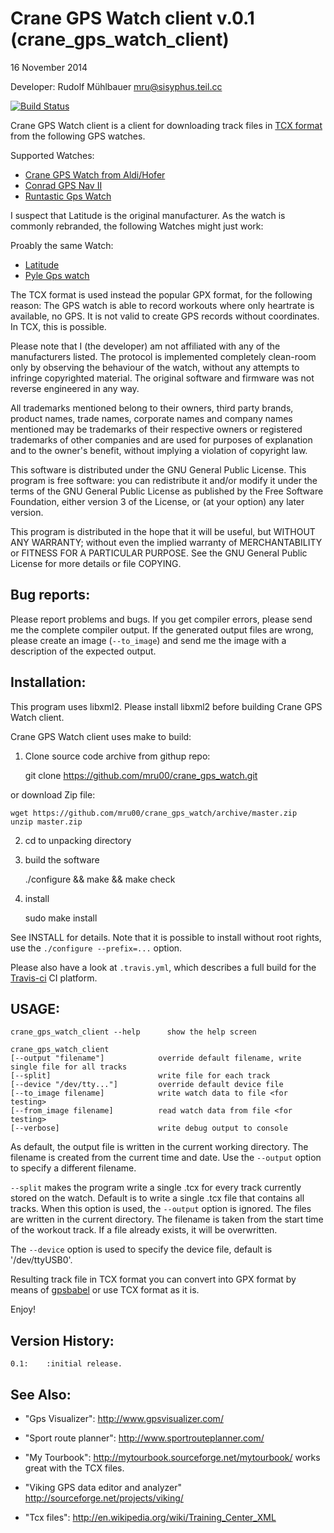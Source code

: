 Crane GPS Watch client v.0.1 (crane_gps_watch_client)
=====================================================
16 November 2014


Developer: Rudolf Mühlbauer <mru@sisyphus.teil.cc>

[![Build Status](https://travis-ci.org/mru00/crane_gps_watch.svg)](https://travis-ci.org/mru00/crane_gps_watch)


Crane GPS Watch client is a client for downloading track files in [TCX  format](http://en.wikipedia.org/wiki/Training_Center_XML)
from the following GPS watches.

Supported Watches:
* [Crane GPS Watch from Aldi/Hofer](https://www.produktservice.info/20014414/20014414.html)
* [Conrad GPS Nav II](http://www.conrad.de/ce/de/product/372884/Multi-NAV-2-GPS-Pulsuhr-mit-Brustgurt-Schwarz)
* [Runtastic Gps Watch](https://www.runtastic.com/shop/en/runtastic-gps-watch-with-heart-rate-monitor)


I suspect that Latitude is the original manufacturer.
As the watch is commonly rebranded, the following Watches might just work:

Proably the same Watch:
* [Latitude](http://latitude.com.hk/product.asp)
* [Pyle Gps watch](http://www.pyleaudio.com/sku/PSWGP405BK/GPS-Watch-w-Coded-Heart-Rate-Transmission,-Navigation,-Speed,-Distance,-Workout-Memory,-Compass,--PC-link--(Black-Color))

The TCX format is used instead the popular GPX format, for the following reason:
The GPS watch is able to record workouts where only heartrate is available, no GPS.
It is not valid to create GPS records without coordinates. In TCX, this is possible.

Please note that I (the developer) am not affiliated with any of the
manufacturers listed. The protocol is implemented completely clean-room
only by observing the behaviour of the watch, without any attempts to 
infringe copyrighted material. The original software and firmware 
was not reverse engineered in any way.


All trademarks mentioned belong to their owners, third party brands, product names, trade names, corporate names and company names mentioned may be trademarks of their respective owners or registered trademarks of other companies and are used for purposes of explanation and to the owner's benefit, without implying a violation of copyright law.



This software is distributed under the GNU General Public License.
This program is free software: you can redistribute it and/or modify 
it under the terms of the GNU General Public License as published 
by the Free Software Foundation, either version 3 of the License, 
or (at your option) any later version. 

This program is distributed in the hope that it will be useful, 
but WITHOUT ANY WARRANTY; without even the implied warranty of 
MERCHANTABILITY or FITNESS FOR A PARTICULAR PURPOSE. 
See the GNU General Public License for more details or file COPYING.


Bug reports:
------------

Please report problems and bugs. If you get compiler errors, please send me the complete compiler output.
If the generated output files are wrong, please create an image (`--to_image`) and send me the image with a 
description of the expected output.


Installation:
-------------

This program uses libxml2. Please install libxml2 before building Crane GPS Watch client.

Crane GPS Watch client uses make to build:

1. Clone source code archive from githup repo:

	git clone https://github.com/mru00/crane_gps_watch.git
    

or download Zip file:

	wget https://github.com/mru00/crane_gps_watch/archive/master.zip
	unzip master.zip

2. cd to unpacking directory
3. build the software 

	./configure && make && make check

4. install

	sudo make install


See INSTALL for details. Note that it is possible to install without root rights, use the `./configure --prefix=...` option.


Please also have a look at `.travis.yml`, which describes a full build for the [Travis-ci](travis-ci.org) CI platform.

USAGE:
------

	crane_gps_watch_client --help      show the help screen

	crane_gps_watch_client 
    [--output "filename"]            override default filename, write single file for all tracks
    [--split]                        write file for each track
    [--device "/dev/tty..."]         override default device file
    [--to_image filename]            write watch data to file <for testing>
    [--from_image filename]          read watch data from file <for testing>
    [--verbose]                      write debug output to console

As default, the output file is written in the current working directory.
The filename is created from the current time and date. Use the `--output` option
to specify a different filename.


`--split` makes the program write a single .tcx for every track currently stored on the watch.
Default is to write a single .tcx file that contains all tracks. When this option is used, the `--output` option 
is ignored. The files are written in the current directory. The filename is taken from the start time of the workout track.
If a file already exists, it will be overwritten.

The `--device` option is used to specify the device file, default is '/dev/ttyUSB0'.


Resulting track file in TCX format you can convert into GPX format 
by means of [gpsbabel](http://www.gpsbabel.org/) or use TCX format as it is.

Enjoy!

Version History:
----------------

	0.1:	:initial release.




See Also:
---------
* "Gps Visualizer": http://www.gpsvisualizer.com/
* "Sport route planner": http://www.sportrouteplanner.com/ 
* "My Tourbook": http://mytourbook.sourceforge.net/mytourbook/ works great with the TCX files.
* "Viking GPS data editor and analyzer" http://sourceforge.net/projects/viking/

* "Tcx files": http://en.wikipedia.org/wiki/Training_Center_XML


